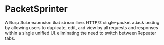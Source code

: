 # PacketSprinter
A Burp Suite extension that streamlines HTTP/2 single-packet attack testing by allowing users to duplicate, edit, and view by all requests and responses within a single unified UI, eliminating the need to switch between Repeater tabs.
